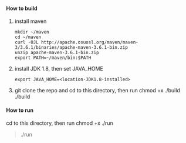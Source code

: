#### How to build
1. install maven
   ```
   mkdir ~/maven
   cd ~/maven
   curl -OJL http://apache.osuosl.org/maven/maven-3/3.6.1/binaries/apache-maven-3.6.1-bin.zip
   unzip apache-maven-3.6.1-bin.zip
   export PATH=~/maven/bin:$PATH
   ```
2. install JDK 1.8, then set JAVA_HOME
   ```
   export JAVA_HOME=<location-JDK1.8-installed>
   ```
3. git clone the repo and cd to this directory, then run
   chmod +x ./build
   ./build
#### How to run
cd to this directory, then run
chmod +x ./run
> ./run

